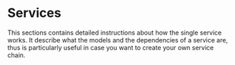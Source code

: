 # Services

This sections contains detailed instructions about how the single service works.
It describe what the models and the dependencies of a service are,
thus is particularly useful in case you want to create your own service chain.